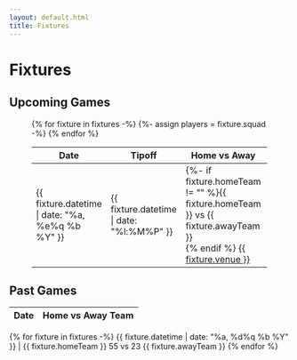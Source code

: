 ```yaml
---
layout: default.html
title: Fixtures
---
```


# Fixtures

## Upcoming Games






<figure>
	<table>
		<thead>
			<tr>
				<th>Date</th>
				<th>Tipoff</th>
				<th>Home vs Away</th>
				<th>Squad</th>
			</tr>
		</thead>
		<tbody>
			{% for fixture in fixtures -%}
				{%- assign players = fixture.squad -%}
				<tr>
					<td>{{ fixture.datetime | date: "%a, %e%q %b %Y" }}</td>
					<td>{{ fixture.datetime | date: "%l:%M%P" }}</td>
					<td>{%- if fixture.homeTeam != "" %}{{ fixture.homeTeam }} vs {{ fixture.awayTeam }}<br>{% endif %}
					<a href="{{ fixture.mapLink }}" target="_blank">{{ fixture.venue }}</a></td>
					<td>
						{%- if players %}
							<details>
								<summary>Players</summary>
								<ul>
									{%- for player in players -%}
										<li>{{ player.number }} - {{ player.name }} ({{ player.licence }})</li>
									{% endfor %}
								</ul>
							</details>
						{% endif %}
					</td>
				</tr>
			{% endfor %}
		</tbody>
	</table>
</figure>

## Past Games
Date | Home vs Away Team
-- | --
{% for fixture in fixtures -%}
{{ fixture.datetime | date: "%a, %d%q %b %Y" }} | {{ fixture.homeTeam }} 55 vs 23 {{ fixture.awayTeam }}
{% endfor %}
